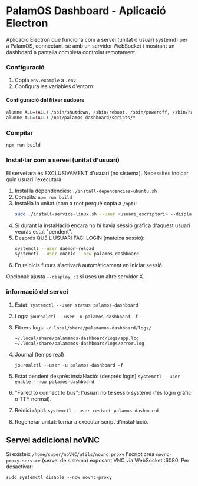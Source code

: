 # PalamOS Dashboard - Aplicació Electron

Aplicació Electron que funciona com a servei (unitat d'usuari systemd) per a PalamOS, connectant-se amb un servidor WebSocket i mostrant un dashboard a pantalla completa controlat remotament.

### Configuració

1. Copia `env.example` a `.env`
2. Configura les variables d'entorn:

#### Configuració del fitxer sudoers

```bash
alumne ALL=(ALL) /sbin/shutdown, /sbin/reboot, /sbin/poweroff, /sbin/halt
alumne ALL=(ALL) /opt/palamos-dashboard/scripts/*
```

### Compilar

```bash
npm run build
```

### Instal·lar com a servei (unitat d'usuari)

El servei ara és EXCLUSIVAMENT d'usuari (no sistema). Necessites indicar quin usuari l'executarà.

1. Instal·la dependències: `./install-dependencies-ubuntu.sh`
2. Compila: `npm run build`
3. Instal·la la unitat (com a root perquè copia a `/opt`):
   ```bash
   sudo ./install-service-linux.sh --user <usuari_escriptori> --display :0
   ```
4. Si durant la instal·lació encara no hi havia sessió gràfica d'aquest usuari veuràs estat "pendent".
5. Després QUE L'USUARI FACI LOGIN (mateixa sessió):
   ```bash
   systemctl --user daemon-reload
   systemctl --user enable --now palamos-dashboard
   ```
6. En reinicis futurs s'activarà automàticament en iniciar sessió.

Opcional: ajusta `--display :1` si uses un altre servidor X.

### informació del servei

1. Estat: `systemctl --user status palamos-dashboard`
2. Logs: `journalctl --user -u palamos-dashboard -f`
3. Fitxers logs: `~/.local/share/palamamos-dashboard/logs/`

   ```
   ~/.local/share/palamamos-dashboard/logs/app.log
   ~/.local/share/palamamos-dashboard/logs/error.log
   ```

4. Journal (temps real)

   ```
   journalctl --user -u palamos-dashboard -f
   ```

5. Estat pendent després instal·lació: (després login) `systemctl --user enable --now palamos-dashboard`
6. "Failed to connect to bus": l'usuari no té sessió systemd (fes login gràfic o TTY normal).
7. Reinici ràpid: `systemctl --user restart palamos-dashboard`
8. Regenerar unitat: tornar a executar script d'instal·lació.

## Servei addicional noVNC

Si existeix `/home/super/noVNC/utils/novnc_proxy` l'script crea `novnc-proxy.service` (servei de sistema) exposant VNC via WebSocket :6080. Per desactivar:

```
sudo systemctl disable --now novnc-proxy
```
